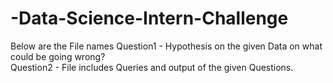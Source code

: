 # -Data-Science-Intern-Challenge

Below are the File names
Question1 - Hypothesis on the given Data on what could be going wrong?                                                                            
Question2 - File includes Queries and output of the given Questions.
